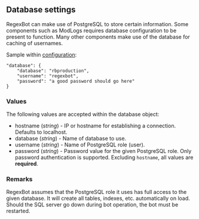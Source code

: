 ﻿## Database settings

RegexBot can make use of PostgreSQL to store certain information. Some components such as ModLogs requires database configuration to be present to function. Many other components make use of the database for caching of usernames.

Sample within [configuration](docs.html):
```
"database": {
	"database": "rbproduction",
	"username": "regexbot",
	"password": "a good password should go here"
}
```
### Values
The following values are accepted within the database object:
* hostname (*string*) - IP or hostname for establishing a connection. Defaults to localhost.
* database (*string*) - Name of database to use.
* username (*string*) - Name of PostgreSQL role (user).
* password (*string*) - Password value for the given PostgreSQL role. Only password authentication is supported.
Excluding `hostname`, all values are **required**.

### Remarks
RegexBot assumes that the PostgreSQL role it uses has full access to the given database. It will create all tables, indexes, etc. automatically on load. Should the SQL server go down during bot operation, the bot must be restarted.